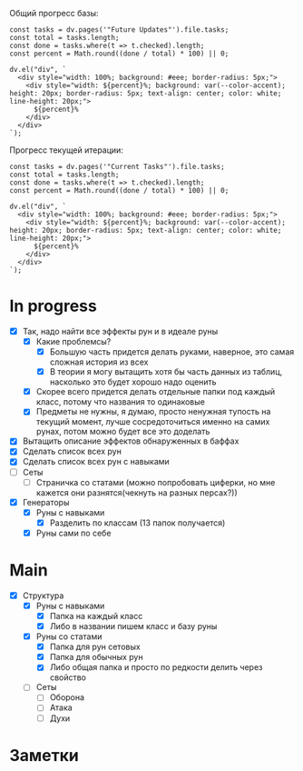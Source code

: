 Общий прогресс базы:
```dataviewjs
const tasks = dv.pages('"Future Updates"').file.tasks;
const total = tasks.length;
const done = tasks.where(t => t.checked).length;
const percent = Math.round((done / total) * 100) || 0;

dv.el("div", `
  <div style="width: 100%; background: #eee; border-radius: 5px;">
    <div style="width: ${percent}%; background: var(--color-accent); height: 20px; border-radius: 5px; text-align: center; color: white; line-height: 20px;">
      ${percent}%
    </div>
  </div>
`);
```

Прогресс текущей итерации:
```dataviewjs
const tasks = dv.pages('"Current Tasks"').file.tasks;
const total = tasks.length;
const done = tasks.where(t => t.checked).length;
const percent = Math.round((done / total) * 100) || 0;

dv.el("div", `
  <div style="width: 100%; background: #eee; border-radius: 5px;">
    <div style="width: ${percent}%; background: var(--color-accent); height: 20px; border-radius: 5px; text-align: center; color: white; line-height: 20px;">
      ${percent}%
    </div>
  </div>
`);
```
# In progress
- [x] Так, надо найти все эффекты рун и в идеале руны
	- [x] Какие проблемсы? 
		- [x] Большую часть придется делать руками, наверное, это самая сложная история из всех
		- [x] В теории я могу вытащить хотя бы часть данных из таблиц, насколько это будет хорошо надо оценить
	- [x] Скорее всего придется делать отдельные папки под каждый класс, потому что названия то одинаковые
	- [x] Предметы не нужны, я думаю, просто ненужная тупость на текущий момент, лучше сосредоточиться именно на самих рунах, потом можно будет все это доделать
- [x] Вытащить описание эффектов обнаруженных в баффах
- [x] Сделать список всех рун
- [x] Сделать список всех рун с навыками
- [ ] Сеты
	- [ ] Страничка со статами (можно попробовать циферки, но мне кажется они разнятся(чекнуть на разных персах?))
- [x] Генераторы
	- [x] Руны с навыками
		- [x] Разделить по классам (13 папок получается)
	- [x] Руны сами по себе

# Main
- [x] Структура
	- [x] Руны с навыками
		- [x] Папка на каждый класс
		- [x] Либо в названии пишем класс и базу руны
	- [x] Руны со статами
		- [x] Папка для рун сетовых
		- [x] Папка для обычных рун
		- [x] Либо общая папка и просто по редкости делить через свойство
	- [ ] Сеты
		- [ ] Оборона
		- [ ] Атака
		- [ ] Духи
# Заметки


